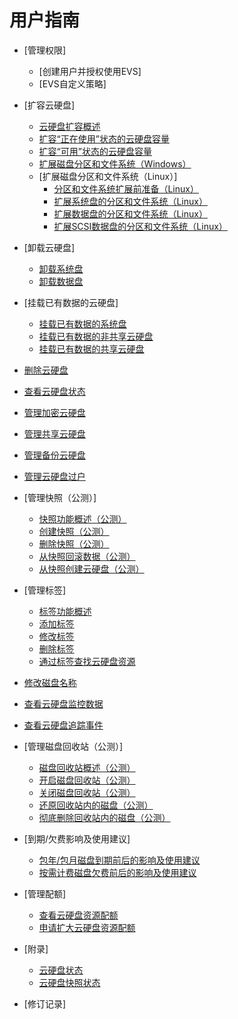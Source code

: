 # 用户指南

-   [管理权限]
    -   [创建用户并授权使用EVS]
    -   [EVS自定义策略]

-   [扩容云硬盘]
    -   [云硬盘扩容概述](云硬盘扩容概述.md)
    -   [扩容“正在使用”状态的云硬盘容量](扩容-正在使用-状态的云硬盘容量.md)
    -   [扩容“可用”状态的云硬盘容量](扩容-可用-状态的云硬盘容量.md)
    -   [扩展磁盘分区和文件系统（Windows）](扩展磁盘分区和文件系统（Windows）.md)
    -   [扩展磁盘分区和文件系统（Linux）]
        -   [分区和文件系统扩展前准备（Linux）](分区和文件系统扩展前准备（Linux）.md)
        -   [扩展系统盘的分区和文件系统（Linux）](扩展系统盘的分区和文件系统（Linux）.md)
        -   [扩展数据盘的分区和文件系统（Linux）](扩展数据盘的分区和文件系统（Linux）.md)
        -   [扩展SCSI数据盘的分区和文件系统（Linux）](扩展SCSI数据盘的分区和文件系统（Linux）.md)


-   [卸载云硬盘]
    -   [卸载系统盘](卸载系统盘.md)
    -   [卸载数据盘](卸载数据盘.md)

-   [挂载已有数据的云硬盘]
    -   [挂载已有数据的系统盘](挂载已有数据的系统盘.md)
    -   [挂载已有数据的非共享云硬盘](挂载已有数据的非共享云硬盘.md)
    -   [挂载已有数据的共享云硬盘](挂载已有数据的共享云硬盘.md)

-   [删除云硬盘](删除云硬盘.md)
-   [查看云硬盘状态](查看云硬盘状态.md)
-   [管理加密云硬盘](管理加密云硬盘.md)
-   [管理共享云硬盘](管理共享云硬盘.md)
-   [管理备份云硬盘](管理备份云硬盘.md)
-   [管理云硬盘过户](管理云硬盘过户.md)
-   [管理快照（公测）]
    -   [快照功能概述（公测）](快照功能概述（公测）.md)
    -   [创建快照（公测）](创建快照（公测）.md)
    -   [删除快照（公测）](删除快照（公测）.md)
    -   [从快照回滚数据（公测）](从快照回滚数据（公测）.md)
    -   [从快照创建云硬盘（公测）](从快照创建云硬盘（公测）.md)

-   [管理标签]
    -   [标签功能概述](标签功能概述.md)
    -   [添加标签](添加标签.md)
    -   [修改标签](修改标签.md)
    -   [删除标签](删除标签.md)
    -   [通过标签查找云硬盘资源](通过标签查找云硬盘资源.md)

-   [修改磁盘名称](修改磁盘名称.md)
-   [查看云硬盘监控数据](查看云硬盘监控数据.md)
-   [查看云硬盘追踪事件](查看云硬盘追踪事件.md)
-   [管理磁盘回收站（公测）]
    -   [磁盘回收站概述（公测）](磁盘回收站概述（公测）.md)
    -   [开启磁盘回收站（公测）](开启磁盘回收站（公测）.md)
    -   [关闭磁盘回收站（公测）](关闭磁盘回收站（公测）.md)
    -   [还原回收站内的磁盘（公测）](还原回收站内的磁盘（公测）.md)
    -   [彻底删除回收站内的磁盘（公测）](彻底删除回收站内的磁盘（公测）.md)

-   [到期/欠费影响及使用建议]
    -   [包年/包月磁盘到期前后的影响及使用建议](包年-包月磁盘到期前后的影响及使用建议.md)
    -   [按需计费磁盘欠费前后的影响及使用建议](按需计费磁盘欠费前后的影响及使用建议.md)

-   [管理配额]
    -   [查看云硬盘资源配额](查看云硬盘资源配额.md)
    -   [申请扩大云硬盘资源配额](申请扩大云硬盘资源配额.md)

-   [附录]
    -   [云硬盘状态](云硬盘状态.md)
    -   [云硬盘快照状态](云硬盘快照状态.md)

-   [修订记录]

